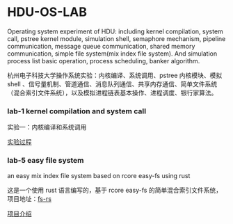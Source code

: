 # HDU-OS-LAB

Operating system experiment of HDU: including kernel compilation, system call, pstree kernel module, simulation shell, semaphore mechanism, pipeline communication, message queue communication, shared memory communication, simple file system(mix index file system). And simulation process list basic operation, process scheduling, banker algorithm.

杭州电子科技大学操作系统实验：内核编译、系统调用、pstree 内核模块、模拟 shell 、信号量机制、管道通信、消息队列通信、共享内存通信、简单文件系统（混合索引文件系统），以及模拟进程链表基本操作、进程调度、银行家算法。

### lab-1 kernel compilation and system call

实验一：内核编译和系统调用

[实验过程](docs/lab-1.md)


### lab-5 easy file system

an easy mix index file system based on rcore easy-fs using rust

这是一个使用 rust 语言编写的，基于 rcore easy-fs 的简单混合索引文件系统，项目地址：[fs-rs](https://github.com/CelestialMelody/fs-rs.git)

[项目介绍](docs/fs-rs.md)